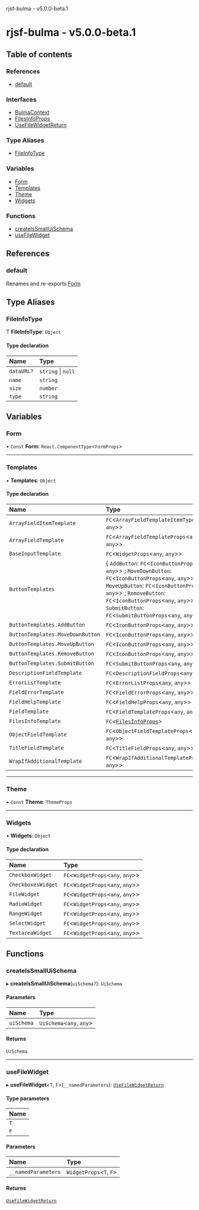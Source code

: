 rjsf-bulma - v5.0.0-beta.1

# rjsf-bulma - v5.0.0-beta.1

## Table of contents

### References

- [default](README.md#default)

### Interfaces

- [BulmaContext](interfaces/BulmaContext.md)
- [FilesInfoProps](interfaces/FilesInfoProps.md)
- [UseFileWidgetReturn](interfaces/UseFileWidgetReturn.md)

### Type Aliases

- [FileInfoType](README.md#fileinfotype)

### Variables

- [Form](README.md#form)
- [Templates](README.md#templates)
- [Theme](README.md#theme)
- [Widgets](README.md#widgets)

### Functions

- [createIsSmallUiSchema](README.md#createissmalluischema)
- [useFileWidget](README.md#usefilewidget)

## References

### default

Renames and re-exports [Form](README.md#form)

## Type Aliases

### FileInfoType

Ƭ **FileInfoType**: `Object`

#### Type declaration

| Name | Type |
| :------ | :------ |
| `dataURL?` | `string` \| ``null`` |
| `name` | `string` |
| `size` | `number` |
| `type` | `string` |

## Variables

### Form

• `Const` **Form**: `React.ComponentType`<`FormProps`\>

___

### Templates

• **Templates**: `Object`

#### Type declaration

| Name | Type |
| :------ | :------ |
| `ArrayFieldItemTemplate` | `FC`<`ArrayFieldTemplateItemType`<`any`, `any`\>\> |
| `ArrayFieldTemplate` | `FC`<`ArrayFieldTemplateProps`<`any`, `any`\>\> |
| `BaseInputTemplate` | `FC`<`WidgetProps`<`any`, `any`\>\> |
| `ButtonTemplates` | { `AddButton`: `FC`<`IconButtonProps`<`any`, `any`\>\> ; `MoveDownButton`: `FC`<`IconButtonProps`<`any`, `any`\>\> ; `MoveUpButton`: `FC`<`IconButtonProps`<`any`, `any`\>\> ; `RemoveButton`: `FC`<`IconButtonProps`<`any`, `any`\>\> ; `SubmitButton`: `FC`<`SubmitButtonProps`<`any`, `any`\>\>  } |
| `ButtonTemplates.AddButton` | `FC`<`IconButtonProps`<`any`, `any`\>\> |
| `ButtonTemplates.MoveDownButton` | `FC`<`IconButtonProps`<`any`, `any`\>\> |
| `ButtonTemplates.MoveUpButton` | `FC`<`IconButtonProps`<`any`, `any`\>\> |
| `ButtonTemplates.RemoveButton` | `FC`<`IconButtonProps`<`any`, `any`\>\> |
| `ButtonTemplates.SubmitButton` | `FC`<`SubmitButtonProps`<`any`, `any`\>\> |
| `DescriptionFieldTemplate` | `FC`<`DescriptionFieldProps`<`any`, `any`\>\> |
| `ErrorListTemplate` | `FC`<`ErrorListProps`<`any`, `any`\>\> |
| `FieldErrorTemplate` | `FC`<`FieldErrorProps`<`any`, `any`\>\> |
| `FieldHelpTemplate` | `FC`<`FieldHelpProps`<`any`, `any`\>\> |
| `FieldTemplate` | `FC`<`FieldTemplateProps`<`any`, `any`\>\> |
| `FilesInfoTemplate` | `FC`<[`FilesInfoProps`](interfaces/FilesInfoProps.md)\> |
| `ObjectFieldTemplate` | `FC`<`ObjectFieldTemplateProps`<`any`, `any`\>\> |
| `TitleFieldTemplate` | `FC`<`TitleFieldProps`<`any`, `any`\>\> |
| `WrapIfAdditionalTemplate` | `FC`<`WrapIfAdditionalTemplateProps`<`any`, `any`\>\> |

___

### Theme

• `Const` **Theme**: `ThemeProps`

___

### Widgets

• **Widgets**: `Object`

#### Type declaration

| Name | Type |
| :------ | :------ |
| `CheckboxWidget` | `FC`<`WidgetProps`<`any`, `any`\>\> |
| `CheckboxesWidget` | `FC`<`WidgetProps`<`any`, `any`\>\> |
| `FileWidget` | `FC`<`WidgetProps`<`any`, `any`\>\> |
| `RadioWidget` | `FC`<`WidgetProps`<`any`, `any`\>\> |
| `RangeWidget` | `FC`<`WidgetProps`<`any`, `any`\>\> |
| `SelectWidget` | `FC`<`WidgetProps`<`any`, `any`\>\> |
| `TextareaWidget` | `FC`<`WidgetProps`<`any`, `any`\>\> |

## Functions

### createIsSmallUiSchema

▸ **createIsSmallUiSchema**(`uiSchema?`): `UiSchema`

#### Parameters

| Name | Type |
| :------ | :------ |
| `uiSchema` | `UiSchema`<`any`, `any`\> |

#### Returns

`UiSchema`

___

### useFileWidget

▸ **useFileWidget**<`T`, `F`\>(`__namedParameters`): [`UseFileWidgetReturn`](interfaces/UseFileWidgetReturn.md)

#### Type parameters

| Name |
| :------ |
| `T` |
| `F` |

#### Parameters

| Name | Type |
| :------ | :------ |
| `__namedParameters` | `WidgetProps`<`T`, `F`\> |

#### Returns

[`UseFileWidgetReturn`](interfaces/UseFileWidgetReturn.md)
